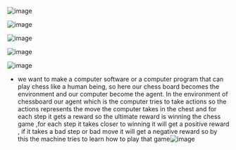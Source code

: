 ![image](https://github.com/user-attachments/assets/6651e79f-ec51-4ab3-976d-3470bf463e5c)

![image](https://github.com/user-attachments/assets/379d3976-03d1-414e-9a60-09f45a326890)

![image](https://github.com/user-attachments/assets/aad092b3-19e3-42ff-8255-e79c0b94fc56)

![image](https://github.com/user-attachments/assets/ef8ed62f-d89f-4a02-9566-32c9ed62b9c6)

![image](https://github.com/user-attachments/assets/686c1630-82a3-4b5e-ae2d-c815899d6856)
- we want to make a computer software or a computer program that can play chess like a human being, so here our chess board becomes the environment and our computer become the agent. In the environment of chessboard our agent which is the computer tries to take actions so the actions represents the move the computer takes in the chest and for each step it gets a reward so the ultimate reward is winning the chess game ,for each step it takes closer to winning
it will get a positive reward , if it takes a bad step or bad move  it will get a negative reward so by this the machine tries to learn how to play that game![image](https://github.com/user-attachments/assets/40ae1590-5b43-4183-918c-e080ec6188d4)

